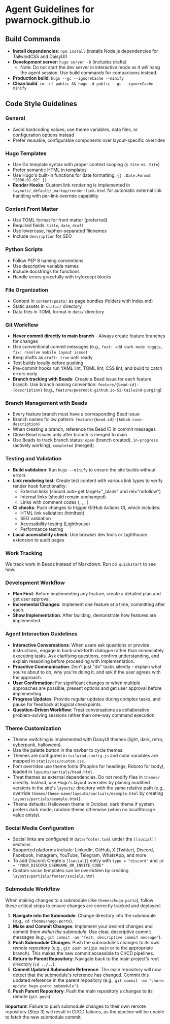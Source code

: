 # Agent Guidelines for pwarnock.github.io

## Build Commands
- **Install dependencies**: `npm install` (installs Node.js dependencies for TailwindCSS and DaisyUI)
- **Development server**: `hugo server -D` (includes drafts)
  - Note: Do not start the dev server in interactive mode as it will hang the agent session. Use build commands for comparisons instead.
- **Production build**: `hugo --gc --ignoreCache --minify`
- **Clean build**: `rm -rf public && hugo -d public --gc --ignoreCache --minify`

## Code Style Guidelines

### General
- Avoid hardcoding values; use theme variables, data files, or configuration options instead
- Prefer reusable, configurable components over layout-specific overrides

### Hugo Templates
- Use Go template syntax with proper context scoping (`$.Site` vs `.Site`)
- Prefer semantic HTML in templates
- Use Hugo's built-in functions for date formatting: `{{ .Date.Format "2006-01-02" }}`
- **Render Hooks**: Custom link rendering is implemented in `layouts/_default/_markup/render-link.html` for automatic external link handling with per-link override capability

### Content Front Matter
- Use TOML format for front matter (preferred)
- Required fields: `title`, `date`, `draft`
- Use lowercase, hyphen-separated filenames
- Include `description` for SEO

### Python Scripts
- Follow PEP 8 naming conventions
- Use descriptive variable names
- Include docstrings for functions
- Handle errors gracefully with try/except blocks

### File Organization
- Content in `content/posts/` as page bundles (folders with index.md)
- Static assets in `static/` directory
- Data files in TOML format in `data/` directory

### Git Workflow
- **Never commit directly to main branch** - Always create feature branches for changes
- Use conventional commit messages (e.g., `feat: add dark mode toggle`, `fix: resolve mobile layout issue`)
- Keep drafts as `draft: true` until ready
- Test builds locally before pushing
- Pre-commit hooks run YAML lint, TOML lint, CSS lint, and build to catch errors early
- **Branch tracking with Beads**: Create a Bead issue for each feature branch. Use branch naming convention: `feature/{bead-id}-{description}` (e.g., `feature/pwarnock.github.io-52-tailwind-purging`)

### Branch Management with Beads
- Every feature branch must have a corresponding Bead issue
- Branch names follow pattern: `feature/{bead-id}-{kebab-case-description}`
- When creating a branch, reference the Bead ID in commit messages
- Close Bead issues only after branch is merged to main
- Use Beads to track branch status: `open` (branch created), `in-progress` (actively working), `completed` (merged)

### Testing and Validation
- **Build validation**: Run `hugo --minify` to ensure the site builds without errors
- **Link rendering test**: Create test content with various link types to verify render hook functionality:
  - External links (should auto-get target="_blank" and rel="nofollow")
  - Internal links (should remain unchanged)
  - Links with comment codes (<!--nt-->, <!--ot-->, <!--nf-->, <!--f-->)
- **CI checks**: Push changes to trigger GitHub Actions CI, which includes:
  - HTML link validation (htmltest)
  - SEO validation
  - Accessibility testing (Lighthouse)
  - Performance testing
- **Local accessibility check**: Use browser dev tools or Lighthouse extension to audit pages

### Work Tracking
We track work in Beads instead of Markdown. Run `bd quickstart` to see how.

### Development Workflow
- **Plan First**: Before implementing any feature, create a detailed plan and get user approval.
- **Incremental Changes**: Implement one feature at a time, committing after each.
- **Show Implementation**: After building, demonstrate how features are implemented.

### Agent Interaction Guidelines
- **Interactive Conversations**: When users ask questions or provide instructions, engage in back-and-forth dialogue rather than immediately executing tasks. Ask clarifying questions, confirm understanding, and explain reasoning before proceeding with implementation.
- **Proactive Communication**: Don't just "do" tasks silently - explain what you're about to do, why you're doing it, and ask if the user agrees with the approach.
- **User Confirmation**: For significant changes or when multiple approaches are possible, present options and get user approval before implementing.
- **Progress Updates**: Provide regular updates during complex tasks, and pause for feedback at logical checkpoints.
- **Question-Driven Workflow**: Treat conversations as collaborative problem-solving sessions rather than one-way command execution.

### Theme Customization
- Theme switching is implemented with DaisyUI themes (light, dark, retro, cyberpunk, halloween).
- Use the palette button in the navbar to cycle themes.
- Themes are configured in `tailwind.config.js` and color variables are mapped in `static/css/custom.css`.
- Font overrides use theme fonts (Poppins for headings, Roboto for body), loaded in `layouts/partials/head.html`.
- Treat themes as external dependencies. Do not modify files in `themes/` directly. Instead, use Hugo's layout overrides by placing modified versions in the site's `layouts/` directory with the same relative path (e.g., override `themes/theme-name/layouts/partials/example.html` by creating `layouts/partials/example.html`).
- Theme defaults: Halloween theme in October, dark theme if system prefers dark mode, random theme otherwise (when no localStorage value exists).

### Social Media Configuration
- Social links are configured in `data/footer.toml` under the `[[social]]` sections
- Supported platforms include: LinkedIn, GitHub, X (Twitter), Discord, Facebook, Instagram, YouTube, Telegram, WhatsApp, and more
- To add Discord: Create a `[[social]]` entry with `type = "discord"` and `id = "YOUR_DISCORD_USERNAME_OR_INVITE_CODE"`
- Custom social templates can be overridden by creating `layouts/partials/footer/socials.html`

### Submodule Workflow

When making changes to a submodule (like `themes/hugo-porto`), follow these critical steps to ensure changes are correctly tracked and deployed:

1.  **Navigate into the Submodule**: Change directory into the submodule (e.g., `cd themes/hugo-porto`).
2.  **Make and Commit Changes**: Implement your desired changes and commit them *within the submodule*. Use clear, descriptive commit messages (e.g., `git commit -am "feat: descriptive commit message"`).
3.  **Push Submodule Changes**: Push the submodule's changes to its *own remote repository* (e.g., `git push origin main` or to the appropriate branch). This makes the new commit accessible to CI/CD pipelines.
4.  **Return to Parent Repository**: Navigate back to the main project's root directory (`cd ../..`).
5.  **Commit Updated Submodule Reference**: The main repository will now detect that the submodule's reference has changed. Commit this updated reference in the parent repository (e.g., `git commit -am "chore: update hugo-porto submodule"`).
6.  **Push Parent Repository**: Push the main repository's changes to its remote (`git push`).

**Important**: Failure to push submodule changes to their own remote repository (Step 3) will result in CI/CD failures, as the pipeline will be unable to fetch the new submodule commit.